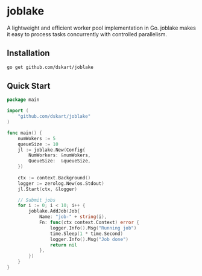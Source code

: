 # joblake

A lightweight and efficient worker pool implementation in Go. joblake makes it easy to process tasks concurrently with controlled parallelism.


## Installation

```bash
go get github.com/dskart/joblake
```

## Quick Start

```go
package main

import (
    "github.com/dskart/joblake"
)

func main() {
	numWokers := 5
	queueSize := 10
	jl := joblake.New(Config{
		NumWorkers: &numWokers,
		QueueSize:  &queueSize,
	})
    
	ctx := context.Background()
	logger := zerolog.New(os.Stdout)
	jl.Start(ctx, &logger)

	// Submit jobs
	for i := 0; i < 10; i++ {
		joblake.AddJob(Job{
			Name: "job-" + string(i),
			Fn: func(ctx context.Context) error {
				logger.Info().Msg("Running job")
				time.Sleep(1 * time.Second)
				logger.Info().Msg("Job done")
				return nil
			},
		})
	}
}
```
